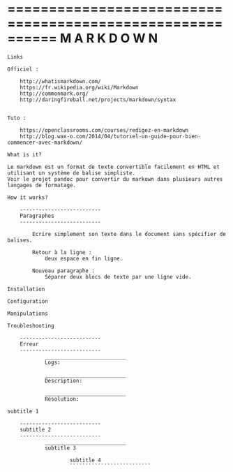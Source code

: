 ==========================================================
                       M A R K D O W N
==========================================================

~~~~~~~~~~~~~~~~~~~~~~~~~~
Links
~~~~~~~~~~~~~~~~~~~~~~~~~~

    Officiel :

        http://whatismarkdown.com/
        https://fr.wikipedia.org/wiki/Markdown
        http://commonmark.org/
        http://daringfireball.net/projects/markdown/syntax


    Tuto :

        https://openclassrooms.com/courses/redigez-en-markdown
        http://blog.wax-o.com/2014/04/tutoriel-un-guide-pour-bien-commencer-avec-markdown/

~~~~~~~~~~~~~~~~~~~~~~~~~~
What is it?
~~~~~~~~~~~~~~~~~~~~~~~~~~

    Le markdown est un format de texte convertible facilement en HTML et utilisant un système de balise simpliste.
    Voir le projet pandoc pour convertir du markown dans plusieurs autres langages de formatage.

~~~~~~~~~~~~~~~~~~~~~~~~~~
How it works?
~~~~~~~~~~~~~~~~~~~~~~~~~~

        --------------------------
        Paragraphes
        --------------------------

            Ecrire simplement son texte dans le document sans spécifier de balises.  

            Retour à la ligne :
                deux espace en fin ligne.

            Nouveau paragraphe :
                Séparer deux blocs de texte par une ligne vide.

~~~~~~~~~~~~~~~~~~~~~~~~~~
Installation
~~~~~~~~~~~~~~~~~~~~~~~~~~

~~~~~~~~~~~~~~~~~~~~~~~~~~
Configuration
~~~~~~~~~~~~~~~~~~~~~~~~~~

~~~~~~~~~~~~~~~~~~~~~~~~~~
Manipulations
~~~~~~~~~~~~~~~~~~~~~~~~~~

~~~~~~~~~~~~~~~~~~~~~~~~~~
Troubleshooting
~~~~~~~~~~~~~~~~~~~~~~~~~~

        --------------------------
        Erreur
        --------------------------
                __________________________
                Logs:

                __________________________
                Description:

                __________________________
                Résolution:

~~~~~~~~~~~~~~~~~~~~~~~~~~
subtitle 1
~~~~~~~~~~~~~~~~~~~~~~~~~~

        --------------------------
        subtitle 2
        --------------------------
                __________________________
                subtitle 3

                        subtitle 4
                        ``````````````````````````
